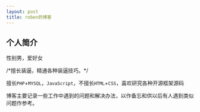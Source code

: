 ```yaml
---
layout: post
title: roben的博客
---
```


## 个人简介

性别男，爱好女 

/\*擅长装逼，精通各种装逼技巧。*/

擅长`PHP`+`MYSQL`，`JavaScript`，不擅长`HTML`+`CSS`，喜欢研究各种开源框架源码

博客主要记录一些工作中遇到的问题和解决办法，以作备忘和供以后有人遇到类似问题作参考。